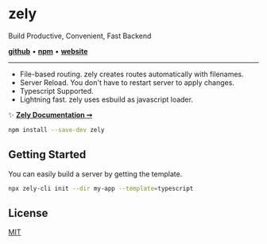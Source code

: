 # zely

Build Productive, Convenient, Fast Backend

[**github**](https://github.com/zely-js/zely) • [**npm**](https://npmjs.com/package/zely) • [**website**](https://zely.vercel.app/)

---

- File-based routing. zely creates routes automatically with filenames.
- Server Reload. You don't have to restart server to apply changes.
- Typescript Supported.
- Lightning fast. zely uses esbuild as javascript loader.

✨ [**Zely Documentation ➞**](https://zely.vercel.app)

```bash
npm install --save-dev zely
```

## Getting Started

You can easily build a server by getting the template.

```bash
npx zely-cli init --dir my-app --template=typescript
```

## License

[MIT](https://github.com/zely-js/zely/blob/zely3/LICENSE)
